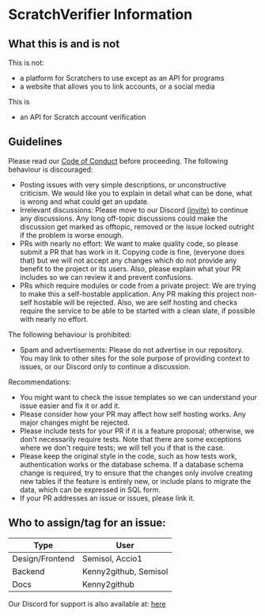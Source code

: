 # ScratchVerifier Information
## What this is and is not
This is not:
- a platform for Scratchers to use except as an API for programs
- a website that allows you to link accounts, or a social media

This is
- an API for Scratch account verification

## Guidelines
Please read our [Code of Conduct](https://github.com/ScratchVerifier/ScratchVerifier/blob/develop/CODE_OF_CONDUCT.md) before proceeding. 
The following behaviour is discouraged:
- Posting issues with very simple descriptions, or unconstructive criticism. We would like you to explain in detail what can be done, what is wrong and what could get an update.
- Irrelevant discussions: Please move to our Discord [(invite)](https://discord.gg/qQxn5qUhSA) to continue any discussions. Any long off-topic discussions could make the discussion get marked as offtopic, removed or the issue locked outright if the problem is worse enough.
- PRs with nearly no effort: We want to make quality code, so please submit a PR that has work in it. Copying code is fine, (everyone does that) but we will not accept any changes which do not provide any benefit to the project or its users. Also, please explain what your PR includes so we can review it and prevent confusions.
- PRs which require modules or code from a private project: We are trying to make this a self-hostable application. Any PR making this project non-self hostable will be rejected. Also, we are self hosting and checks require the service to be able to be started with a clean slate, if possible with nearly no effort.

The following behaviour is prohibited:
- Spam and advertisements: Please do not advertise in our repository. You may link to other sites for the sole purpose of providing context to issues, or our Discord only to continue a discussion.

Recommendations:
- You might want to check the issue templates so we can understand your issue easier and fix it or add it.
- Please consider how your PR may affect how self hosting works. Any major changes might be rejected.
- Please include tests for your PR if it is a feature proposal; otherwise, we don't necessarily require tests. Note that there are some exceptions where we don't require tests; we will tell you if that is the case.
- Please keep the original style in the code, such as how tests work, authentication works or the database schema. If a database schema change is required, try to ensure that the changes only involve creating new tables if the feature is entirely new, or include plans to migrate the data, which can be expressed in SQL form.
- If your PR addresses an issue or issues, please link it.
 
## Who to assign/tag for an issue:
|Type            |User                 |
|----------------|---------------------|
|Design/Frontend |Semisol, Accio1      |
|Backend         |Kenny2github, Semisol|
|Docs            |Kenny2github         |

Our Discord for support is also available at: [here](https://discord.gg/qQxn5qUhSA)
